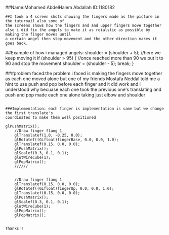 ##Name:Mohamed AbdelHalem Abdallah
ID:1180182
```
##I took a 4 screen shots showing the fingers made as the picture in the tuturoail also some of
the screens shows how the fingers and and upper fingers move together
also i did fix the angels to make it as reialstic as possible by making the finger moves until
a certain angel then stop movement and the other direction makes it goes back.
```
##Example of how i managed angels:
  shoulder = (shoulder + 5); //here we keep moving it 
        if (shoulder > 95) { //once  reached more than 90 we put it to 90 and stop the movement
            shoulder = (shoulder - 5);
            break;
        }


###problem faced:the problem i faced is making the fingers move together as each one moved alone
but one of my friends Mostafa Neddal told me a hint to use push and pop before each finger
and it did work and i understood why becuase each one took the previous one's translating 
and push and pop made each one alone taking just elbow and shoulder
```

###Implementation: each finger is implementation is same but we change the first translate's
coordinates to make them well positioned

glPushMatrix();
    //Draw finger flang 1 
    glTranslatef(1.0, -0.25, 0.0);
    glRotatef((GLfloat)fingerBase, 0.0, 0.0, 1.0);
    glTranslatef(0.15, 0.0, 0.0);
    glPushMatrix();
    glScalef(0.3, 0.1, 0.1);
    glutWireCube(1);
    glPopMatrix();
    //////
    

    //Draw finger flang 1 
    glTranslatef(0.15, 0.0, 0.0);
    glRotatef((GLfloat)fingerUp, 0.0, 0.0, 1.0);
    glTranslatef(0.15, 0.0, 0.0);
    glPushMatrix();
    glScalef(0.3, 0.1, 0.1);
    glutWireCube(1);
    glPopMatrix();
    glPopMatrix();


Thanks!!
